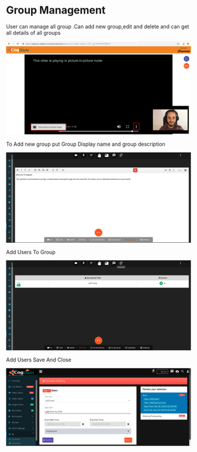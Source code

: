 # Group Management

User can manage all group .Can add new group,edit and delete and can get all details of all groups

![](../.gitbook/assets/image%20%28139%29.png)

To Add new group put Group Display name and group description

![](../.gitbook/assets/image%20%28182%29.png)

Add Users To Group

![](../.gitbook/assets/image%20%28201%29.png)

Add Users Save And Close

![](../.gitbook/assets/image%20%2892%29.png)

